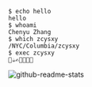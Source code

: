 ```shell
$ echo hello
hello
$ whoami
Chenyu Zhang
$ which zcysxy
/NYC/Columbia/zcysxy
$ exec zcysxy
🛌☕️✍️🍛🍺🕺🛌
```

![github-readme-stats](https://github-readme-stats.vercel.app/api?username=zcysxy&show_icons=true&theme=radical&count_private=true)

